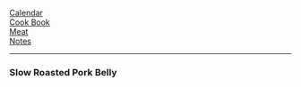 [Calendar](https://github.com/vmsmith/EDT/blob/master/calendar.md)    
[Cook Book](https://github.com/vmsmith/CookBook/blob/master/README.md)     
[Meat](https://github.com/vmsmith/CookBook/blob/master/meat.md)      
[Notes](https://github.com/vmsmith/CookBook/blob/master/notes.md)    

-----   

### Slow Roasted Pork Belly   
